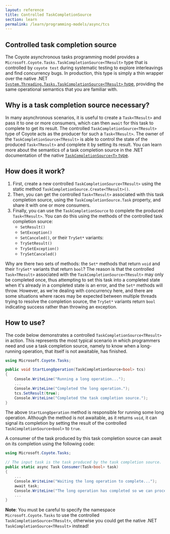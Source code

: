 ```yaml
---
layout: reference
title: Controlled TaskCompletionSource
section: learn
permalink: /learn/programming-models/async/tcs
---
```


## Controlled task completion source

The Coyote asynchronous tasks programming model provides a
`Microsoft.Coyote.Tasks.TaskCompletionSource<TResult>` type that is controlled by `coyote test`
during systematic testing to explore interleavings and find concurrency bugs. In production, this
type is simply a thin wrapper over the native .NET
[`System.Threading.Tasks.TaskCompletionSource<TResult>`
type](https://docs.microsoft.com/en-us/dotnet/api/system.threading.tasks.taskcompletionsource-1),
providing the same operational semantics that you are familiar with. 
 
## Why is a task completion source necessary?
 
In many asynchronous scenarios, it is useful to create a `Task<TResult>` and pass it to one or more
consumers, which can then `await` for this task to complete to get its result. The controlled
`TaskCompletionSource<TResult>` type of Coyote acts as the producer for such a `Task<TResult>`. The
owner of the `TaskCompletionSource<TResult>` is able to control the state of the produced
`Task<TResult>` and complete it by setting its result. You can learn more about the semantics of a
task completion source in the .NET documentation of the native [`TaskCompletionSource<T>`
type](https://docs.microsoft.com/en-us/dotnet/api/system.threading.tasks.taskcompletionsource-1).

## How does it work?

1. First, create a new controlled `TaskCompletionSource<TResult>` using the static method
   `TaskCompletionSource.Create<TResult>()`.
2. Then, you can get the controlled `Task<TResult>` associated with this task completion source,
   using the `TaskCompletionSource.Task` property, and share it with one or more consumers.
3. Finally, you can use the `TaskCompletionSource` to complete the produced `Task<TResult>`. You can
   do this using the methods of the controlled task completion source:
   - `SetResult()`
   - `SetException()`
   - `SetCanceled()`, or their `TrySet*` variants:
   - `TrySetResult()`
   - `TrySetException()`
   - `TrySetCanceled()`

Why are there two sets of methods: the `Set*` methods that return `void` and their `TrySet*`
variants that return `bool`? The reason is that the controlled `Task<TResult>` associated with the
`TaskCompletionSource<TResult>` may only be completed once, thus attempting to set this task into a
completed state when it's already in a completed state is an error, and the `Set*` methods will
throw. However, as we're dealing with concurrency here, and there are some situations where races
may be expected between multiple threads trying to resolve the completion source, the `TrySet*`
variants return `bool` indicating success rather than throwing an exception.

## How to use?

The code below demonstrates a controlled `TaskCompletionSource<TResult>` in action. This represents
the most typical scenario in which programmers need and use a task completion source, namely to know
when a long-running operation, that itself is not awaitable, has finished.

```c#
using Microsoft.Coyote.Tasks;

public void StartLongOperation(TaskCompletionSource<bool> tcs)
{
    Console.WriteLine("Running a long operation...");
    ...
    Console.WriteLine("Completed the long operation.");
    tcs.SetResult(true);
    Console.WriteLine("Completed the task completion source.");
}
```

The above `StartLongOperation` method is responsible for running some long operation. Although the
method is not awaitable, as it returns `void`, it can signal its completion by setting the result of
the controlled `TaskCompletionSource<bool>` to `true`.

A consumer of the task produced by this task completion source can await on its completion using the
following code:

```c#
using Microsoft.Coyote.Tasks;

// The input task is the task produced by the task completion source.
public static async Task Consumer(Task<bool> task)
{
    ...
    Console.WriteLine("Waiting the long operation to complete...");
    await task;
    Console.WriteLine("The long operation has completed so we can proceed with other work.");
    ...
}
```

**Note**: You must be careful to specify the namespace `Microsoft.Coyote.Tasks` to use the
controlled `TaskCompletionSource<TResult>`, otherwise you could get the native .NET
`TaskCompletionSource<TResult>` instead!
